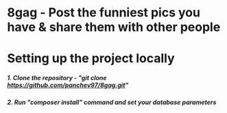 8gag - Post the funniest pics you have & share them with other people
=========

# Setting up the project locally
##### 1. Clone the repository - "git clone https://github.com/panchev97/8gag.git"
##### 2.  Run "composer install" command and set your database parameters
####
